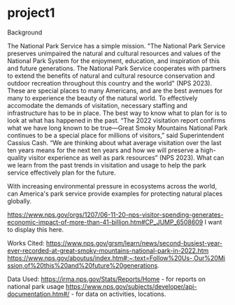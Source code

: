 # project1

Background

The National Park Service has a simple mission. "The National Park Service preserves unimpaired the natural and cultural resources and values of the National Park System for the enjoyment, education, and inspiration of this and future generations. The National Park Service cooperates with partners to extend the benefits of natural and cultural resource conservation and outdoor recreation throughout this country and the world" (NPS 2023). These are special places to many Americans, and are the best avenues for many to experience the beauty of the natural world. To effectively accomodate the demands of visitation, necessary staffing and infrastructure has to be in place. The best way to know what to plan for is to look at what has happened in the past. “The 2022 visitation report confirms what we have long known to be true—Great Smoky Mountains National Park continues to be a special place for millions of visitors,” said Superintendent Cassius Cash. “We are thinking about what average visitation over the last ten years means for the next ten years and how we will preserve a high-quality visitor experience as well as park resources” (NPS 2023). What can we learn from the past trends in visitation and usage to help the park service effectively plan for the future. 

With increasing environmental pressure in ecosystems across the world, can America's park service provide examples for protecting natural places globally.

https://www.nps.gov/orgs/1207/06-11-20-nps-visitor-spending-generates-economic-impact-of-more-than-41-billion.htm#CP_JUMP_6508609 I want to display this here. 

Works Cited:
https://www.nps.gov/grsm/learn/news/second-busiest-year-ever-recorded-at-great-smoky-mountains-national-park-in-2022.htm
https://www.nps.gov/aboutus/index.htm#:~:text=Follow%20Us-,Our%20Mission,of%20this%20and%20future%20generations.

Data Used: 
https://irma.nps.gov/Stats/Reports/Home - for reports on national park usage
https://www.nps.gov/subjects/developer/api-documentation.htm#/ - for data on activities, locations.
